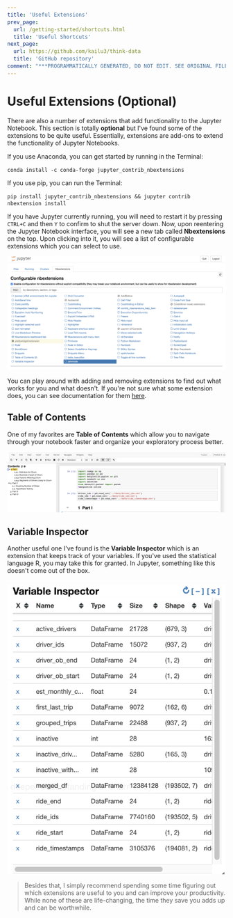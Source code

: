 ```yaml
---
title: 'Useful Extensions'
prev_page:
  url: /getting-started/shortcuts.html
  title: 'Useful Shortcuts'
next_page:
  url: https://github.com/kailu3/think-data
  title: 'GitHub repository'
comment: "***PROGRAMMATICALLY GENERATED, DO NOT EDIT. SEE ORIGINAL FILES IN /content***"
---
```

# Useful Extensions (Optional)

There are also a number of extensions that add functionality to the Jupyter Notebook. This section is totally
**optional** but I've found some of the extensions to be quite useful. Essentially, extensions are add-ons to extend
the functionality of Jupyter Notebooks.

If you use Anaconda, you can get started by running in the Terminal:
```
conda install -c conda-forge jupyter_contrib_nbextensions
```

If you use pip, you can run the Terminal:
```
pip install jupyter_contrib_nbextensions && jupyter contrib nbextension install 
```

If you have Jupyter currently running, you will need to restart it by pressing `CTRL+C` and then `Y` to confirm to
shut the server down. Now, upon reentering the Jupyter Notebook interface, you will see a new tab called **Nbextensions**
on the top. Upon clicking into it, you will see a list of configurable extensions which you can select to use.

![extensions](../images/extensions.png)

You can play around with adding and removing extensions to find out what works for you and what doesn't. If you're not
sure what some extension does, you can see documentation for them [here](https://jupyter-contrib-nbextensions.readthedocs.io/en/latest/).

## Table of Contents
One of my favorites are **Table of Contents** which allow you to navigate through your notebook faster and organize
your exploratory process better.

![table of contents](../images/tableofcontents.png)

## Variable Inspector
Another useful one I've found is the **Variable Inspector** which is an extension that keeps track of your variables.
If you've used the statistical language R, you may take this for granted. In Jupyter, something like this doesn't
come out of the box.

![variable inspector](../images/variableinspector.png)

> Besides that, I simply recommend spending some time figuring out which extensions are useful to you and can improve
your productivity. While none of these are life-changing, the time they save you adds up and can be worthwhile.

